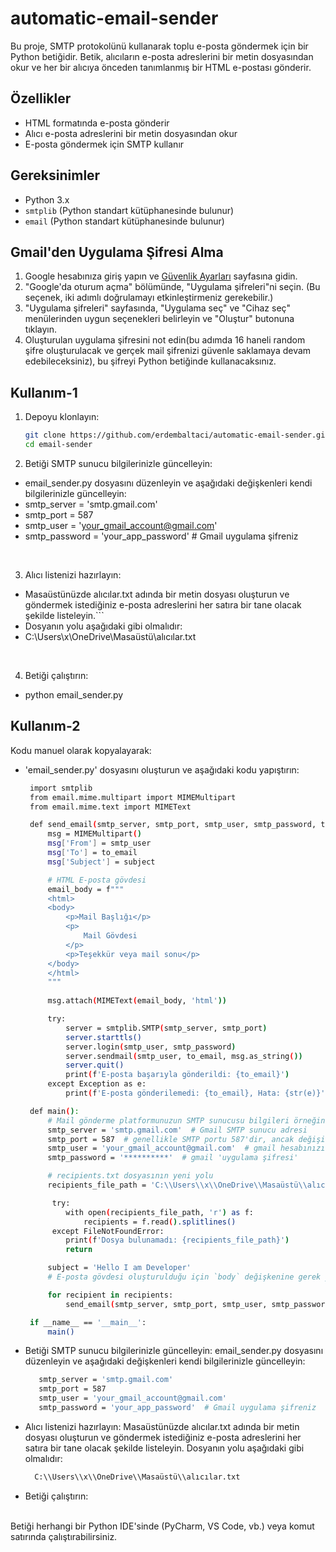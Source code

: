 # automatic-email-sender

Bu proje, SMTP protokolünü kullanarak toplu e-posta göndermek için bir Python betiğidir. Betik, alıcıların e-posta adreslerini bir metin dosyasından okur ve her bir alıcıya önceden tanımlanmış bir HTML e-postası gönderir.

## Özellikler

- HTML formatında e-posta gönderir
- Alıcı e-posta adreslerini bir metin dosyasından okur
- E-posta göndermek için SMTP kullanır

## Gereksinimler

- Python 3.x
- `smtplib` (Python standart kütüphanesinde bulunur)
- `email` (Python standart kütüphanesinde bulunur)

## Gmail'den Uygulama Şifresi Alma

1. Google hesabınıza giriş yapın ve [Güvenlik Ayarları](https://myaccount.google.com/security) sayfasına gidin.
2. "Google'da oturum açma" bölümünde, "Uygulama şifreleri"ni seçin. (Bu seçenek, iki adımlı doğrulamayı etkinleştirmeniz gerekebilir.)
3. "Uygulama şifreleri" sayfasında, "Uygulama seç" ve "Cihaz seç" menülerinden uygun seçenekleri belirleyin ve "Oluştur" butonuna tıklayın.
4. Oluşturulan uygulama şifresini not edin(bu adımda 16 haneli  random şifre oluşturulacak ve gerçek mail şifrenizi güvenle saklamaya devam edebileceksiniz), bu şifreyi Python betiğinde kullanacaksınız.

## Kullanım-1

1. Depoyu klonlayın:

   ```bash
   git clone https://github.com/erdembaltaci/automatic-email-sender.git
   cd email-sender
   
2. Betiği SMTP sunucu bilgilerinizle güncelleyin:
  - email_sender.py dosyasını düzenleyin ve aşağıdaki değişkenleri kendi bilgilerinizle güncelleyin:
  - smtp_server = 'smtp.gmail.com'
  - smtp_port = 587
  - smtp_user = 'your_gmail_account@gmail.com'
  - smtp_password = 'your_app_password'  # Gmail uygulama şifreniz

<br>

3. Alıcı listenizi hazırlayın:
- Masaüstünüzde alıcılar.txt adında bir metin dosyası oluşturun ve göndermek istediğiniz e-posta adreslerini her satıra bir tane olacak şekilde listeleyin.```
- Dosyanın yolu aşağıdaki gibi olmalıdır:
- C:\\Users\\x\\OneDrive\\Masaüstü\\alıcılar.txt

 <br>

4. Betiği çalıştırın:
- python email_sender.py

## Kullanım-2

Kodu manuel olarak kopyalayarak:
- 'email_sender.py' dosyasını oluşturun ve aşağıdaki kodu yapıştırın:
   <br>
  ```bash
   import smtplib
   from email.mime.multipart import MIMEMultipart
   from email.mime.text import MIMEText

   def send_email(smtp_server, smtp_port, smtp_user, smtp_password, to_email, subject):
       msg = MIMEMultipart()
       msg['From'] = smtp_user
       msg['To'] = to_email
       msg['Subject'] = subject

       # HTML E-posta gövdesi
       email_body = f"""
       <html>
       <body>
           <p>Mail Başlığı</p>
           <p>
               Mail Gövdesi
           </p>
           <p>Teşekkür veya mail sonu</p>
       </body>
       </html>
       """
    
       msg.attach(MIMEText(email_body, 'html'))

       try:
           server = smtplib.SMTP(smtp_server, smtp_port)
           server.starttls()
           server.login(smtp_user, smtp_password)
           server.sendmail(smtp_user, to_email, msg.as_string())
           server.quit()
           print(f'E-posta başarıyla gönderildi: {to_email}')
       except Exception as e:
           print(f'E-posta gönderilemedi: {to_email}, Hata: {str(e)}')

   def main():
       # Mail gönderme platformunuzun SMTP sunucusu bilgileri örneğin 'Gmail'
       smtp_server = 'smtp.gmail.com'  # Gmail SMTP sunucu adresi
       smtp_port = 587  # genellikle SMTP portu 587'dir, ancak değişiklik gösterebilir
       smtp_user = 'your_gmail_account@gmail.com'  # gmail hesabınızın kullanıcı adı
       smtp_password = '**********'  # gmail 'uygulama şifresi'

       # recipients.txt dosyasının yeni yolu
       recipients_file_path = 'C:\\Users\\x\\OneDrive\\Masaüstü\\alıcılar.txt'  # Masaüstünde olduğunu varsayıyoruz

        try:
           with open(recipients_file_path, 'r') as f:
               recipients = f.read().splitlines()
        except FileNotFoundError:
           print(f'Dosya bulunamadı: {recipients_file_path}')
           return

       subject = 'Hello I am Developer'
       # E-posta gövdesi oluşturulduğu için `body` değişkenine gerek yok.

       for recipient in recipients:
           send_email(smtp_server, smtp_port, smtp_user, smtp_password, recipient, subject)

   if __name__ == '__main__':
       main()
- Betiği SMTP sunucu bilgilerinizle güncelleyin:
  email_sender.py dosyasını düzenleyin ve aşağıdaki değişkenleri kendi bilgilerinizle güncelleyin:
   <br>
   ```bash
      smtp_server = 'smtp.gmail.com'
      smtp_port = 587
      smtp_user = 'your_gmail_account@gmail.com'
      smtp_password = 'your_app_password'  # Gmail uygulama şifreniz
- Alıcı listenizi hazırlayın:
  Masaüstünüzde alıcılar.txt adında bir metin dosyası oluşturun ve göndermek istediğiniz e-posta adreslerini her satıra bir tane olacak şekilde listeleyin. Dosyanın    yolu aşağıdaki gibi olmalıdır:
   <br>
   ```bash
     C:\\Users\\x\\OneDrive\\Masaüstü\\alıcılar.txt
   
- Betiği çalıştırın:
 <br>
  Betiği herhangi bir Python IDE'sinde (PyCharm, VS Code, vb.) veya komut satırında çalıştırabilirsiniz.
